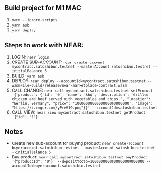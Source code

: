 ## Build project for M1 MAC

1. `yarn --ignore-scripts`
2. `yarn asb`
3. `yarn deploy`

## Steps to work with NEAR:

1. LOGIN: `near login`
2. CREATE SUB-ACCOUNT: `near create-account mycontract.satoshibun.testnet --masterAccount satoshibun.testnet --initialBalance 5`
3. BUILD: `yarn asb`
4. DEPLOY: `near deploy --accountId=mycontract.satoshibun.testnet --wasmFile=build/release/near-marketplace-contract.wasm`
5. CALL CHANGE: `near call mycontract.satoshibun.testnet setProduct '{"product": {"id": "0", "name": "BBQ", "description": "Grilled chicken and beef served with vegetables and chips.", "location": "Berlin, Germany", "price": "1000000000000000000000000", "image": "https://i.imgur.com/yPreV19.png"}}' --accountId=satoshibun.testnet`
6. CALL VIEW: `near view mycontract.satoshibun.testnet getProduct '{"id": "0"}'`

## Notes
- Create new sub-account for buying product: `near create-account buyeraccount.satoshibun.testnet --masterAccount satoshibun.testnet --initialBalance 6`
- Buy product: `near call mycontract.satoshibun.testnet buyProduct '{"productId": "0"}' --depositYocto=1000000000000000000000000 --accountId=buyeraccount.satoshibun.testnet`